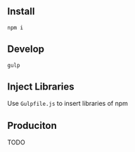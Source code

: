 ## Install

`npm i`

## Develop

`gulp`

## Inject Libraries

Use `Gulpfile.js` to insert libraries of npm

## Produciton

TODO
